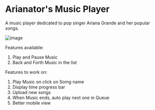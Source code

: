 # Arianator's Music Player

A music player dedicated to pop singer Ariana Grande and her popular songs. 

![image](https://user-images.githubusercontent.com/89571066/214504893-ecb1b377-bfa9-4a8a-a92f-16b73f51e5ca.png)

Features available:
<ol>
  <li>Play and Pause Music</li>
  <li>Back and Forth Music in the list</li>
</ol>

Features to work on:
<ol>
  <li>Play Music on click on Somg name</li>
  <li>Display time progress bar</li>
  <li>Upload new songs</li>
  <li>When Music ends, auto play next one in Queue</li>
  <li>Better mobile view</li>
</ol>

